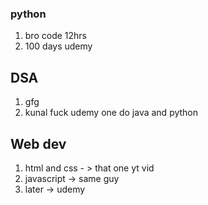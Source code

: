 ### python
1. bro code 12hrs
2. 100 days udemy
## DSA
1. gfg
2. kunal
	 fuck udemy one do java and python
## Web dev
 1. html and css - > that one yt vid
 2. javascript -> same guy
 3. later -> udemy